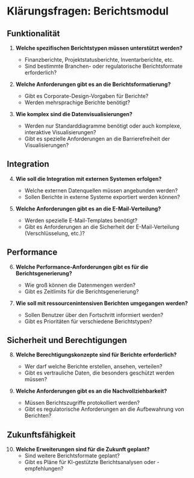 # Klärungsfragen: Berichtsmodul

## Funktionalität

1. **Welche spezifischen Berichtstypen müssen unterstützt werden?**
   - Finanzberichte, Projektstatusberichte, Inventarberichte, etc.
   - Sind bestimmte Branchen- oder regulatorische Berichtsformate erforderlich?

2. **Welche Anforderungen gibt es an die Berichtsformatierung?**
   - Gibt es Corporate-Design-Vorgaben für Berichte?
   - Werden mehrsprachige Berichte benötigt?

3. **Wie komplex sind die Datenvisualisierungen?**
   - Werden nur Standarddiagramme benötigt oder auch komplexe, interaktive Visualisierungen?
   - Gibt es spezielle Anforderungen an die Barrierefreiheit der Visualisierungen?

## Integration

4. **Wie soll die Integration mit externen Systemen erfolgen?**
   - Welche externen Datenquellen müssen angebunden werden?
   - Sollen Berichte in externe Systeme exportiert werden können?

5. **Welche Anforderungen gibt es an die E-Mail-Verteilung?**
   - Werden spezielle E-Mail-Templates benötigt?
   - Gibt es Anforderungen an die Sicherheit der E-Mail-Verteilung (Verschlüsselung, etc.)?

## Performance

6. **Welche Performance-Anforderungen gibt es für die Berichtsgenerierung?**
   - Wie groß können die Datenmengen werden?
   - Gibt es Zeitlimits für die Berichtsgenerierung?

7. **Wie soll mit ressourcenintensiven Berichten umgegangen werden?**
   - Sollen Benutzer über den Fortschritt informiert werden?
   - Gibt es Prioritäten für verschiedene Berichtstypen?

## Sicherheit und Berechtigungen

8. **Welche Berechtigungskonzepte sind für Berichte erforderlich?**
   - Wer darf welche Berichte erstellen, ansehen, verteilen?
   - Gibt es vertrauliche Daten, die besonders geschützt werden müssen?

9. **Welche Anforderungen gibt es an die Nachvollziehbarkeit?**
   - Müssen Berichtszugriffe protokolliert werden?
   - Gibt es regulatorische Anforderungen an die Aufbewahrung von Berichten?

## Zukunftsfähigkeit

10. **Welche Erweiterungen sind für die Zukunft geplant?**
    - Sind weitere Berichtsformate geplant?
    - Gibt es Pläne für KI-gestützte Berichtsanalysen oder -empfehlungen?
